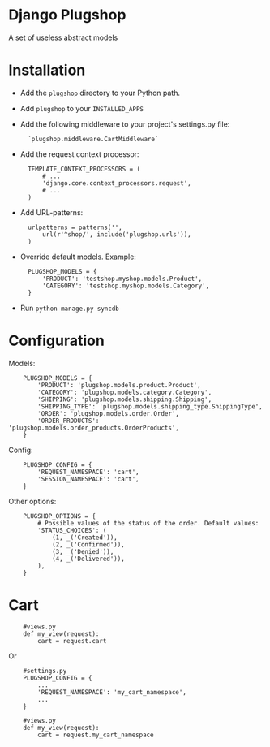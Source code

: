 Django Plugshop
===============

A set of useless abstract models

Installation
============

* Add the `plugshop` directory to your Python path.

* Add `plugshop` to your `INSTALLED_APPS`

* Add the following middleware to your project's settings.py file:

        `plugshop.middleware.CartMiddleware`

* Add the request context processor:

        TEMPLATE_CONTEXT_PROCESSORS = (
            # ...
            'django.core.context_processors.request',
            # ...
        )
        
* Add URL-patterns:

        urlpatterns = patterns('',  
            url(r'^shop/', include('plugshop.urls')),  
        )

* Override default models. Example:
        
        PLUGSHOP_MODELS = {
            'PRODUCT': 'testshop.myshop.models.Product',
            'CATEGORY': 'testshop.myshop.models.Category',
        }
    
* Run `python manage.py syncdb`


Configuration
=============

Models:

        PLUGSHOP_MODELS = {
            'PRODUCT': 'plugshop.models.product.Product',
            'CATEGORY': 'plugshop.models.category.Category',
            'SHIPPING': 'plugshop.models.shipping.Shipping',
            'SHIPPING_TYPE': 'plugshop.models.shipping_type.ShippingType',
            'ORDER': 'plugshop.models.order.Order',
            'ORDER_PRODUCTS': 'plugshop.models.order_products.OrderProducts',
        }

Config:
    
    
        PLUGSHOP_CONFIG = {
            'REQUEST_NAMESPACE': 'cart',
            'SESSION_NAMESPACE': 'cart',
        }

Other options:

        PLUGSHOP_OPTIONS = {
            # Possible values of the status of the order. Default values:
            'STATUS_CHOICES': (
                (1, _('Created')),
                (2, _('Confirmed')),
                (3, _('Denied')),
                (4, _('Delivered')),
            ),
        }
    
Cart
====

        #views.py
        def my_view(request):
            cart = request.cart
    
Or
    
        #settings.py
        PLUGSHOP_CONFIG = {
            ...
            'REQUEST_NAMESPACE': 'my_cart_namespace',
            ...
        }
        
        #views.py
        def my_view(request):
            cart = request.my_cart_namespace
